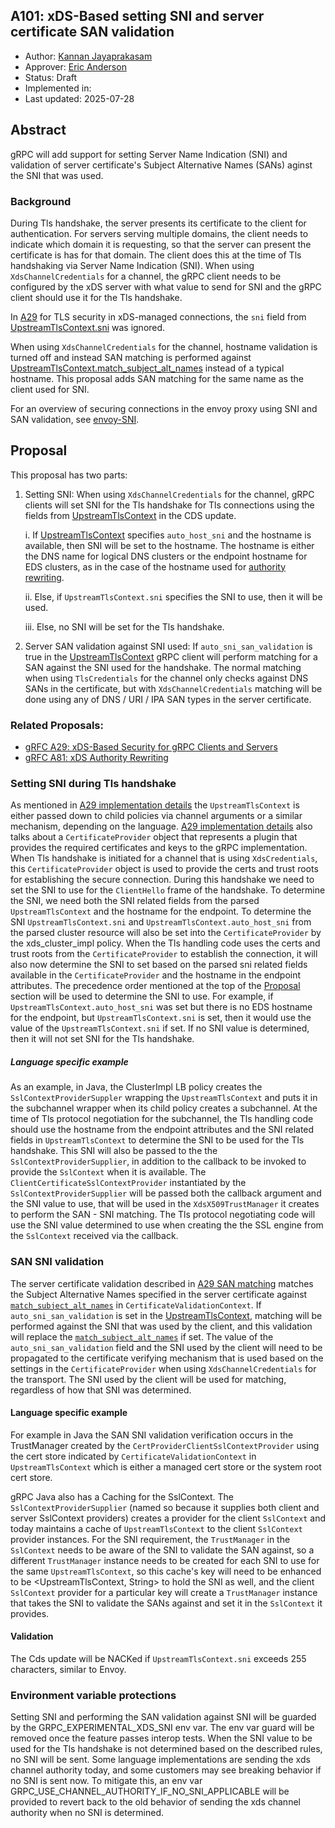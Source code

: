 A101: xDS-Based setting SNI and server certificate SAN validation
----
* Author: [Kannan Jayaprakasam](https://github.com/kannanjgithub)
* Approver: [Eric Anderson](https://github.com/ejona86)
* Status: Draft
* Implemented in:
* Last updated: 2025-07-28

## Abstract

gRPC will add support for setting Server Name Indication (SNI) and validation of server certificate's
Subject Alternative Names (SANs) aginst the SNI that was used.

### Background

During Tls handshake, the server presents its certificate to the client for authentication. For servers
serving multiple domains, the client needs to indicate which domain it is requesting, so that the server
can present the certificate is has for that domain. The client does this at the time of Tls handshaking
via Server Name Indication (SNI). When using `XdsChannelCredentials` for a channel, the gRPC client needs
to be configured by the xDS server with what value to send for SNI and the gRPC client should use it for
the Tls handshake.

In [A29][A29] for TLS security in xDS-managed connections, the `sni` field from [UpstreamTlsContext.sni][UTC_SNI]
was ignored. 

When using `XdsChannelCredentials` for the channel, hostname validation
is turned off and instead SAN matching is performed against [UpstreamTlsContext.match_subject_alt_names][match_subject_alt_names]
instead of a typical hostname. This proposal adds SAN matching for the same name as the client used for SNI.

For an overview of securing connections in the envoy proxy using SNI 
and SAN validation, see [envoy-SNI].

[UTC_SNI]: https://github.com/envoyproxy/envoy/blob/ee2bab9e40e7d7649cc88c5e1098c74e0c79501d/api/envoy/extensions/transport_sockets/tls/v3/tls.proto#L42
[A29]: A29-xds-tls-security.md
[envoy-SNI]: https://www.envoyproxy.io/docs/envoy/latest/start/quick-start/securing
[match_subject_alt_names]: https://github.com/envoyproxy/envoy/blob/b29d6543e7568a8a3e772c7909a1daa182acc670/api/envoy/extensions/transport_sockets/tls/v3/common.proto#L407

## Proposal
This proposal has two parts:
1. Setting SNI: When using `XdsChannelCredentials` for the channel, gRPC clients will set SNI for the Tls handshake for 
Tls connections using the fields from [UpstreamTlsContext][UTC] in the CDS update.    

    i. If [UpstreamTlsContext][UTC] specifies `auto_host_sni` and the hostname is available, then SNI will be set to the hostname. The hostname
    is either the DNS name for logical DNS clusters or the endpoint hostname for EDS clusters, as in the case of the hostname used for [authority rewriting][A81-hostname].

   ii. Else, if `UpstreamTlsContext.sni` specifies the SNI to use, then it will be used.

   iii. Else, no SNI will be set for the Tls handshake.

[UTC]: https://github.com/envoyproxy/envoy/blob/ee2bab9e40e7d7649cc88c5e1098c74e0c79501d/api/envoy/extensions/transport_sockets/tls/v3/tls.proto#L29
[A81-hostname]: A81-xds-authority-rewriting.md#xds-resource-validation

2. Server SAN validation against SNI used: If `auto_sni_san_validation` is true in the [UpstreamTlsContext][UTC] 
gRPC client will perform matching for a SAN against the SNI used for the handshake. The normal matching when using
`TlsCredentials` for the channel only checks against DNS SANs in the certificate, but with `XdsChannelCredentials`
matching will be done using any of DNS / URI / IPA SAN types in the server certificate.

### Related Proposals:
* [gRFC A29: xDS-Based Security for gRPC Clients and Servers][A29]
* [gRFC A81: xDS Authority Rewriting][A81]

[A29]: A29-xds-tls-security.md
[A81]: A81-xds-authority-rewriting.md

### Setting SNI during Tls handshake
As mentioned in [A29 implementation details][A29_impl-details] the `UpstreamTlsContext` is either 
passed down to child policies via channel arguments or a similar mechanism, depending on the language.
[A29 implementation details][A29_impl-details] also talks about a `CertificateProvider` object that represents 
a plugin that provides the required certificates and keys to the gRPC implementation. When Tls handshake is
initiated for a channel that is using `XdsCredentials`, this `CertificateProvider` object is used to
provide the certs and trust roots for establishing the secure connection. During this handshake we need 
to set the SNI to use for the `ClientHello` frame of the handshake. To determine the SNI, we need both the 
SNI related fields from the parsed `UpstreamTlsContext` and the hostname for the endpoint. 
To determine the SNI `UpstreamTlsContext.sni` and `UpstreamTlsContext.auto_host_sni` from the parsed
cluster resource will also be set into the `CertificateProvider` by the xds_cluster_impl policy. 
When the Tls handling code uses the certs and trust roots from the `CertificateProvider`
to establish the connection, it will also now determine the SNI to set based on the parsed sni related fields
available in the `CertificateProvider` and the hostname in the endpoint attributes.
The precedence order mentioned at the top of the [Proposal](#proposal) section will be used to determine the SNI to use. For example,
if `UpstreamTlsContext.auto_host_sni` was set but there is no EDS hostname for the endpoint, but 
`UpstreamTlsContext.sni` is set, then it would use the value of the `UpstreamTlsContext.sni` if set. 
If no SNI value is determined, then it will not set SNI for the Tls handshake.

##### Language specific example
As an example, in Java, the ClusterImpl LB policy creates the `SslContextProviderSuppler` wrapping the
`UpstreamTlsContext` and puts it in the subchannel wrapper when its child policy creates a subchannel. At the time of Tls protocol negotiation
for the subchannel, the Tls handling code should use the hostname from the endpoint attributes and the SNI related fields in `UpstreamTlsContext`
to determine the SNI to be used for the Tls handshake. This SNI will also be passed to the the `SslContextProviderSupplier`, in addition to the 
callback to be invoked to provide the `SslContext` when it is available. The `ClientCertificateSslContextProvider` instantiated by the `SslContextProviderSupplier`
will be passed both the callback argument and the SNI value to use, that will be used in the `XdsX509TrustManager` it creates to perform the SAN - SNI
matching. The Tls protocol negotiating code will use the SNI value determined to use when creating the the SSL engine from the `SslContext` received via the callback.

[A29_impl-details]: A29-xds-tls-security.md#implementation-details
[UTC_SNI]: https://github.com/envoyproxy/envoy/blob/ee2bab9e40e7d7649cc88c5e1098c74e0c79501d/api/envoy/extensions/transport_sockets/tls/v3/tls.proto#L42

### SAN SNI validation
The server certificate validation described in [A29 SAN matching][A29_SAN-matching]
matches the Subject Alternative Names specified in the server certificate against 
[`match_subject_alt_names`][match_subject_alt_names] in `CertificateValidationContext`.
If `auto_sni_san_validation` is set in the [UpstreamTlsContext][UTC], matching will be 
performed against the SNI that was used by the client, and this validation will replace
the [`match_subject_alt_names`][match_subject_alt_names] if set. The value of the 
`auto_sni_san_validation` field and the SNI used by the client will need to be propagated
to the certificate verifying mechanism that is used based on the settings in the 
`CertificateProvider` when using `XdsChannelCredentials` for the transport.
The SNI used by the client will be used for matching, regardless of how that SNI was determined.

#### Language specific example
For example in Java the SAN SNI validation verification occurs in the TrustManager created by the `CertProviderClientSslContextProvider` using 
the cert store indicated by `CertificateValidationContext` in `UpstreamTlsContext` which is either a managed cert store or the system root cert store. 

gRPC Java also has a Caching for the SslContext. The `SslContextProviderSupplier` (named so because it 
supplies both client and server SslContext providers) creates a provider for the client `SslContext` and today 
maintains a cache of `UpstreamTlsContext` to the client `SslContext` provider instances. 
For the SNI requirement, the `TrustManager` in the `SslContext` needs to 
be aware of the SNI to validate the SAN against, so a different `TrustManager` instance needs 
to be created for each SNI to use for the same `UpstreamTlsContext`, so this cache's key will 
need to be enhanced to be <UpstreamTlsContext, String> to hold the SNI as well, and the client
`SslContext` provider for a particular key will create a `TrustManager` instance that takes the 
SNI to validate the SANs against and set it in the `SslContext` it provides.

[A29_SAN-matching]: A29-xds-tls-security.md#server-authorization-aka-subject-alt-name-checks
[match_subject_alt_names]: https://github.com/envoyproxy/envoy/blob/b29d6543e7568a8a3e772c7909a1daa182acc670/api/envoy/extensions/transport_sockets/tls/v3/common.proto#L407
[UTC]: https://github.com/envoyproxy/envoy/blob/ee2bab9e40e7d7649cc88c5e1098c74e0c79501d/api/envoy/extensions/transport_sockets/tls/v3/tls.proto#L29

#### Validation
The Cds update will be NACKed if `UpstreamTlsContext.sni` exceeds 255 characters, similar to Envoy.

### Environment variable protections
Setting SNI and performing the SAN validation against SNI will be guarded by the GRPC_EXPERIMENTAL_XDS_SNI env var. The env var guard will be removed once 
the feature passes interop tests. When the SNI value to be used for the Tls handshake is not determined based on the described rules, no SNI will be sent. 
Some language implementations are sending the xds channel authority today, and some customers may see breaking behavior if no SNI is sent now. To mitigate
this, an env var GRPC_USE_CHANNEL_AUTHORITY_IF_NO_SNI_APPLICABLE will be provided to revert back to the old behavior of sending the xds channel authority
when no SNI is determined.
